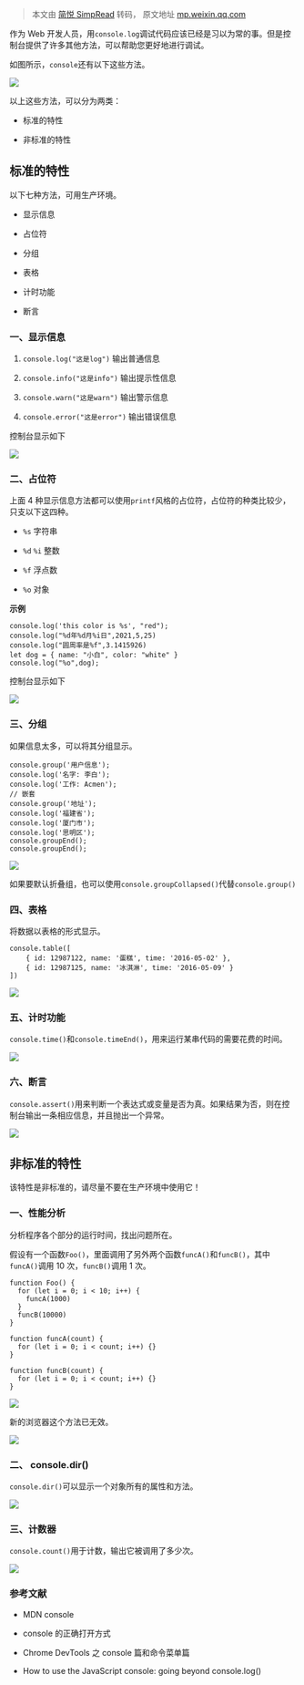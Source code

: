 > 本文由 [简悦 SimpRead](http://ksria.com/simpread/) 转码， 原文地址 [mp.weixin.qq.com](https://mp.weixin.qq.com/s/yVY3N14Vr9Fl2Y1twH-VJQ)

作为 Web 开发人员，用`console.log`调试代码应该已经是习以为常的事。但是控制台提供了许多其他方法，可以帮助您更好地进行调试。  

如图所示，`console`还有以下这些方法。

![](https://mmbiz.qpic.cn/mmbiz_jpg/tswsiaEpOia6E9sZ1BaezExc4HTdxeSBBCgzbHeRTYM7kwb8GyZNstEOQaU88aAVIXarCWQlSf1Z87yTQq2kiaTOw/640?wx_fmt=jpeg)  

以上这些方法，可以分为两类：

*   标准的特性
    
*   非标准的特性
    

标准的特性
-----

以下七种方法，可用生产环境。

*   显示信息
    
*   占位符
    
*   分组
    
*   表格
    
*   计时功能
    
*   断言
    

### 一、显示信息

1.  `console.log("这是log")` 输出普通信息
    
2.  `console.info("这是info")` 输出提示性信息
    
3.  `console.warn("这是warn")` 输出警示信息
    
4.  `console.error("这是error")` 输出错误信息
    

控制台显示如下

![](https://mmbiz.qpic.cn/mmbiz_jpg/tswsiaEpOia6E9sZ1BaezExc4HTdxeSBBCLZvkgLHhdqRag5XyCBhms2od0lLCxje4ia9lgGO1FR1mCY2uXkVIf8g/640?wx_fmt=jpeg)  

### 二、占位符

上面 4 种显示信息方法都可以使用`printf`风格的占位符，占位符的种类比较少，只支以下这四种。

*   `%s` 字符串
    
*   `%d` `%i` 整数
    
*   `%f` 浮点数
    
*   `%o` 对象
    

**示例**

```
console.log('this color is %s', "red");
console.log("%d年%d月%i日",2021,5,25)
console.log("圆周率是%f",3.1415926)
let dog = { name: "小白", color: "white" }
console.log("%o",dog);
```

控制台显示如下

![](https://mmbiz.qpic.cn/mmbiz_jpg/tswsiaEpOia6E9sZ1BaezExc4HTdxeSBBCKjIBPkziasmO2wibDOsqSs12picl3Owy71rkSqN5YXzwbedzoH3jUpLsw/640?wx_fmt=jpeg)  

### 三、分组

如果信息太多，可以将其分组显示。

```
console.group('用户信息');
console.log('名字: 李白');
console.log('工作: Acmen');
// 嵌套
console.group('地址');
console.log('福建省');
console.log('厦门市');
console.log('思明区');
console.groupEnd();
console.groupEnd();
```

![](https://mmbiz.qpic.cn/mmbiz_jpg/tswsiaEpOia6E9sZ1BaezExc4HTdxeSBBCAdFudh0ojiaLkM2sEbEGG3nfzA75R2nWMmgwBkHb4KCaicr0DfHZiaEUw/640?wx_fmt=jpeg)  

如果要默认折叠组，也可以使用`console.groupCollapsed()`代替`console.group()`

### 四、表格

将数据以表格的形式显示。

```
console.table([
    { id: 12987122, name: '蛋糕', time: '2016-05-02' },
    { id: 12987125, name: '冰淇淋', time: '2016-05-09' }
])
```

![](https://mmbiz.qpic.cn/mmbiz_jpg/tswsiaEpOia6E9sZ1BaezExc4HTdxeSBBC65VjgJOrHJaqRJctemWyy6qxoRuLKenI0icLaII7DuMTdnicgednDWnw/640?wx_fmt=jpeg)  

### 五、计时功能

`console.time()`和`console.timeEnd()`，用来运行某串代码的需要花费的时间。

![](https://mmbiz.qpic.cn/mmbiz_jpg/tswsiaEpOia6E9sZ1BaezExc4HTdxeSBBCs2Q7ibQDFoSrricKgDMoz1qf1ohjyUSbMh8Ybib8t4sCbC6w0g0HOmXsA/640?wx_fmt=jpeg)  

### 六、断言

`console.assert()`用来判断一个表达式或变量是否为真。如果结果为否，则在控制台输出一条相应信息，并且抛出一个异常。

![](https://mmbiz.qpic.cn/mmbiz_jpg/tswsiaEpOia6E9sZ1BaezExc4HTdxeSBBCFr7bQ7pWLtskPFRLXJDQuBR1o9r9FlKbqic1ZG2bmT3zjJib4CBovfIg/640?wx_fmt=jpeg)  

非标准的特性
------

该特性是非标准的，请尽量不要在生产环境中使用它！

### 一、性能分析

分析程序各个部分的运行时间，找出问题所在。

假设有一个函数`Foo()`，里面调用了另外两个函数`funcA()`和`funcB()`，其中`funcA()`调用 10 次，`funcB()`调用 1 次。

```
function Foo() {
  for (let i = 0; i < 10; i++) {
    funcA(1000)
  }
  funcB(10000)
}

function funcA(count) {
  for (let i = 0; i < count; i++) {}
}

function funcB(count) {
  for (let i = 0; i < count; i++) {}
}
```

![](https://mmbiz.qpic.cn/mmbiz_jpg/tswsiaEpOia6E9sZ1BaezExc4HTdxeSBBCKK0nVhBko0hlib8vsehsEr6u1yticg4AKcTM8ickjicAgx1G4G0s6qsh9A/640?wx_fmt=jpeg)  

新的浏览器这个方法已无效。

![](https://mmbiz.qpic.cn/mmbiz_jpg/tswsiaEpOia6E9sZ1BaezExc4HTdxeSBBChFCHJCzic1BGU2aQUnicWy7vXCSw3YzibztRTiblFChpry75ngCzY1Stuw/640?wx_fmt=jpeg)  

### 二、 console.dir()

`console.dir()`可以显示一个对象所有的属性和方法。

![](https://mmbiz.qpic.cn/mmbiz_jpg/tswsiaEpOia6E9sZ1BaezExc4HTdxeSBBCAAIjt87e3pmicnlD5TqGllrclibB2czt1Yvu61XzHQMH0PSzibjMG3oJg/640?wx_fmt=jpeg)  

### 三、计数器

`console.count()`用于计数，输出它被调用了多少次。

![](https://mmbiz.qpic.cn/mmbiz_jpg/tswsiaEpOia6E9sZ1BaezExc4HTdxeSBBCOL7nVW5nPibTw2TsGpMD1I6aOdcgSt6aiaK5OIWJ4mXdvIWHKXPolmaQ/640?wx_fmt=jpeg)  

### 参考文献

*   MDN console
    
*   console 的正确打开方式
    
*   Chrome DevTools 之 console 篇和命令菜单篇
    
*   How to use the JavaScript console: going beyond console.log()
